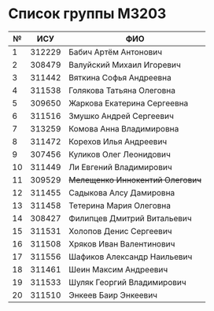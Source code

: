 # Список группы M3203

| №  | ИСУ      | ФИО                                         
|----|----------|---------------------------------------------
| 1  | 	312229  |	Бабич Артём Антонович                       
| 2  | 	308479  |	Валуйский Михаил Игоревич                   
| 3  | 	311442  |	Вяткина Софья Андреевна
| 4  |	311538  |	Голякова Татьяна Олеговна
| 5  |	309650  |	Жаркова Екатерина Сергеевна
| 6	 |  311516  |	Змушко Андрей Сергеевич
| 7	 |  313259  |	Комова Анна Владимировна
| 8	 |  311472  |	Корехов Илья Андреевич
| 9	 |  307456  |	Куликов Олег Леонидович
| 10 |	311449  |	Ли Евгений Владимирович
| 11 |	309529  |	~~Мелещенко Иннокентий Олегович~~ 
| 12 |	311455  |	Садыкова Алсу Дамировна
| 13 |	311458  |	Тетерина Мария Олеговна
| 14 |	308427  |	Филипцев Дмитрий Витальевич
| 15 |	311531  |	Холопов Денис Сергеевич
| 16 |	311508  |	Хряков Иван Валентинович
| 17 |	311556  |	Шафиков Александр Наильевич
| 18 |	311461	| Шеин Максим Андреевич
| 19 |	311533  |	Шуляк Георгий Владимирович
| 20 |	311510  |	Энкеев Баир Энкеевич
